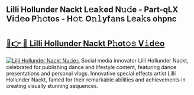 ## Lilli Hollunder Nackt L𝚎a𝚔ed N𝚞𝚍e - Part-qLX Vi𝚍𝚎o P𝚑𝚘tos - H𝚘𝚝 O𝚗𝚕yf𝚊ns L𝚎a𝚔s ohpnc

# <h2><a href="http://kfdf9s.oniu.top/?m=Lilli+Hollunder+Nackt">🔗👉 🔴 Lilli Hollunder Nackt P𝚑ot𝚘𝚜 V𝚒d𝚎o</a></h2>

[![Lilli Hollunder Nackt Nu𝚍e𝚜](https://i.imgur.com/0qMVB7G.gif)](http://kfdf9s.oniu.top/?m=Lilli+Hollunder+Nackt)
Social media innovator Lilli Hollunder Nackt, celebrated for publishing dance and lifestyle content, featuring dance presentations and personal vlogs. Innovative special effects artist Lilli Hollunder Nackt, famed for their remarkable abilities and achievements in creating visually stunning sequences.  
